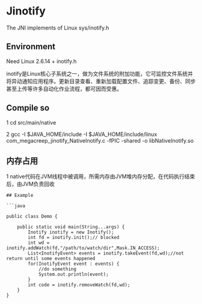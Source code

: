 # Jinotify
The JNI implements of Linux sys/inotify.h

## Environment
Need Linux 2.6.14 + inotify.h

inotify是Linux核心子系统之一，做为文件系统的附加功能，它可监控文件系统并将异动通知应用程序。更新目录查看、重新加载配置文件、追踪变更、备份、同步甚至上传等许多自动化作业流程，都可因而受惠。

## Compile so

1 cd src/main/native

2 gcc -I $JAVA_HOME/include -I $JAVA_HOME/include/linux com_megacreep_jinotify_NativeInotify.c -fPIC -shared -o libNativeInotify.so

## 内存占用

1 native代码在JVM线程中被调用，所需内存由JVM堆内存分配，在代码执行结束后，由JVM负责回收


```
## Example

```java

public class Demo {

    public static void main(String...args) {
        Inotify inotify = new Inotify();
        int fd = inotify.init();// blocked
        int wd = inotify.addWatch(fd,"/path/to/watch/dir",Mask.IN_ACCESS);
        List<InotifyEvent> events = inotify.takeEvent(fd,wd);//not return until some events happened
        for(InotifyEvent event : events) {
            //do something
            System.out.println(event);
        }
        int code = inotify.removeWatch(fd,wd);
    }
}

```

